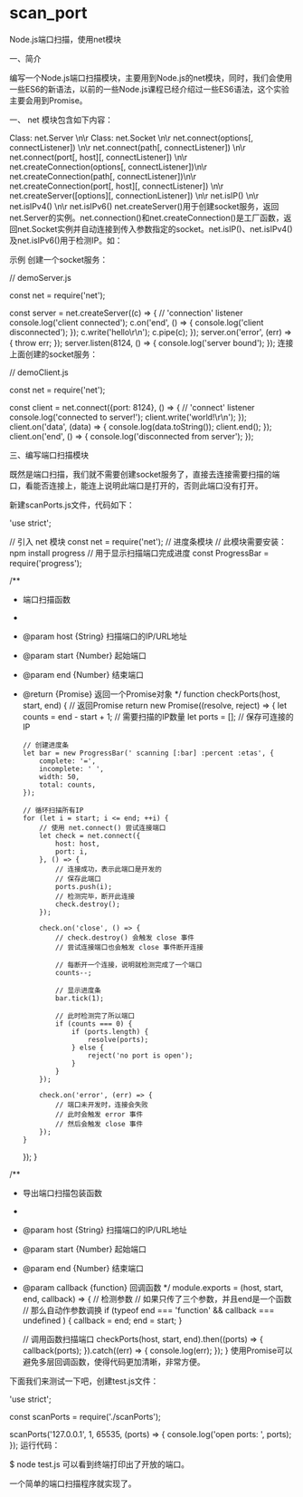 # scan_port
Node.js端口扫描，使用net模块

一、简介

编写一个Node.js端口扫描模块，主要用到Node.js的net模块，同时，我们会使用一些ES6的新语法，以前的一些Node.js课程已经介绍过一些ES6语法，这个实验主要会用到Promise。

一、
net 模块包含如下内容：

Class: net.Server  \n\r
Class: net.Socket   \n\r
net.connect(options[, connectListener])  \n\r
net.connect(path[, connectListener]) \n\r
net.connect(port[, host][, connectListener]) \n\r
net.createConnection(options[, connectListener])\n\r
net.createConnection(path[, connectListener])\n\r
net.createConnection(port[, host][, connectListener]) \n\r
net.createServer([options][, connectionListener])  \n\r
net.isIP() \n\r
net.isIPv4() \n\r
net.isIPv6()
net.createServer()用于创建socket服务，返回net.Server的实例。net.connection()和net.createConnection()是工厂函数，返回net.Socket实例并自动连接到传入参数指定的socket。net.isIP()、net.isIPv4()及net.isIPv6()用于检测IP。如：

示例
创建一个socket服务：

// demoServer.js

const net = require('net');

const server = net.createServer((c) => {
    // 'connection' listener
    console.log('client connected');
    c.on('end', () => {
        console.log('client disconnected');
    });
    c.write('hello\r\n');
    c.pipe(c);
});
server.on('error', (err) => {
    throw err;
});
server.listen(8124, () => {
    console.log('server bound');
});
连接上面创建的socket服务：

// demoClient.js

const net = require('net');

const client = net.connect({port: 8124}, () => {
    // 'connect' listener
    console.log('connected to server!');
    client.write('world!\r\n');
});
client.on('data', (data) => {
    console.log(data.toString());
    client.end();
});
client.on('end', () => {
    console.log('disconnected from server');
});


三、编写端口扫描模块

既然是端口扫描，我们就不需要创建socket服务了，直接去连接需要扫描的端口，看能否连接上，能连上说明此端口是打开的，否则此端口没有打开。

新建scanPorts.js文件，代码如下：

'use strict';

 // 引入 net 模块
const net = require('net');
// 进度条模块
// 此模块需要安装：npm install progress
// 用于显示扫描端口完成进度
const ProgressBar = require('progress');

 /**
  * 端口扫描函数
  *
  * @param host {String} 扫描端口的IP/URL地址
  * @param start {Number} 起始端口
  * @param end {Number} 结束端口
  * @return {Promise} 返回一个Promise对象
  */
function checkPorts(host, start, end) {
    // 返回Promise
    return new Promise((resolve, reject) => {
        let counts = end - start + 1; // 需要扫描的IP数量
        let ports = []; // 保存可连接的IP

        // 创建进度条
        let bar = new ProgressBar(' scanning [:bar] :percent :etas', {
            complete: '=',
            incomplete: ' ',
            width: 50,
            total: counts,
        });

        // 循环扫描所有IP
        for (let i = start; i <= end; ++i) {
            // 使用 net.connect() 尝试连接端口
            let check = net.connect({
                host: host,
                port: i,
            }, () => {
                // 连接成功，表示此端口是开发的
                // 保存此端口
                ports.push(i);
                // 检测完毕，断开此连接
                check.destroy();
            });

            check.on('close', () => {
                // check.destroy() 会触发 close 事件
                // 尝试连接端口也会触发 close 事件断开连接

                // 每断开一个连接，说明就检测完成了一个端口
                counts--;

                // 显示进度条
                bar.tick(1);

                // 此时检测完了所以端口
                if (counts === 0) {
                    if (ports.length) {
                        resolve(ports);
                    } else {
                        reject('no port is open');
                    }
                }
            });

            check.on('error', (err) => {
                // 端口未开发时，连接会失败
                // 此时会触发 error 事件
                // 然后会触发 close 事件
            });
        }
    });
}

/**
 * 导出端口扫描包装函数
 *
 * @param host {String} 扫描端口的IP/URL地址
 * @param start {Number} 起始端口
 * @param end {Number} 结束端口
 * @param callback {function} 回调函数
 */
module.exports = (host, start, end, callback) => {
    // 检测参数
    // 如果只传了三个参数，并且end是一个函数
    // 那么自动作参数调换
    if (typeof end === 'function' && callback === undefined ) {
        callback = end;
        end = start;
    }

    // 调用函数扫描端口
    checkPorts(host, start, end).then((ports) => {
        callback(ports);
    }).catch((err) => {
        console.log(err);
    });
}
使用Promise可以避免多层回调函数，使得代码更加清晰，非常方便。

下面我们来测试一下吧，创建test.js文件：

'use strict';

const scanPorts = require('./scanPorts');

scanPorts('127.0.0.1', 1, 65535, (ports) => {
    console.log('open ports: ', ports);
});
运行代码：

$ node test.js
可以看到终端打印出了开放的端口。

一个简单的端口扫描程序就实现了。